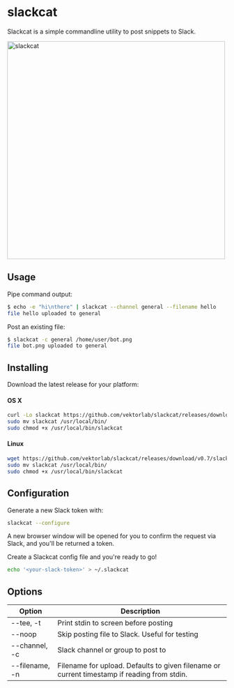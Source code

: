 # slackcat
Slackcat is a simple commandline utility to post snippets to Slack.


  <img width="500px" src="https://raw.githubusercontent.com/vektorlab/slackcat/master/demo.gif" alt="slackcat"/>


## Usage
Pipe command output:
```bash
$ echo -e "hi\nthere" | slackcat --channel general --filename hello
file hello uploaded to general
```

Post an existing file:
```bash
$ slackcat -c general /home/user/bot.png
file bot.png uploaded to general
```

## Installing

Download the latest release for your platform:

#### OS X

```bash
curl -Lo slackcat https://github.com/vektorlab/slackcat/releases/download/v0.7/slackcat-0.7-darwin-amd64
sudo mv slackcat /usr/local/bin/
sudo chmod +x /usr/local/bin/slackcat
```

#### Linux

```bash
wget https://github.com/vektorlab/slackcat/releases/download/v0.7/slackcat-0.7-linux-amd64 -O slackcat
sudo mv slackcat /usr/local/bin/
sudo chmod +x /usr/local/bin/slackcat
```

## Configuration

Generate a new Slack token with:
```bash
slackcat --configure
```
A new browser window will be opened for you to confirm the request via Slack, and you'll be returned a token.

Create a Slackcat config file and you're ready to go!
```bash
echo '<your-slack-token>' > ~/.slackcat
```

## Options

Option | Description
--- | ---
--tee, -t | Print stdin to screen before posting
--noop | Skip posting file to Slack. Useful for testing
--channel, -c | Slack channel or group to post to
--filename, -n | Filename for upload. Defaults to given filename or current timestamp if reading from stdin.
